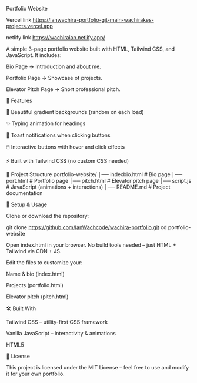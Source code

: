 Portfolio Website

Vercel link https://ianwachira-portfolio-git-main-wachirakes-projects.vercel.app

netlify link https://wachiraian.netlify.app/

A simple 3-page portfolio website built with HTML, Tailwind CSS, and JavaScript.
It includes:

Bio Page → Introduction and about me.

Portfolio Page → Showcase of projects.

Elevator Pitch Page → Short professional pitch.

🚀 Features

🎨 Beautiful gradient backgrounds (random on each load)

✨ Typing animation for headings

🔔 Toast notifications when clicking buttons

🖱️ Interactive buttons with hover and click effects

⚡ Built with Tailwind CSS (no custom CSS needed)

📂 Project Structure
portfolio-website/
│── indexbio.html        # Bio page
│── port.html    # Portfolio page
│── pitch.html        # Elevator pitch page
│── script.js         # JavaScript (animations + interactions)
│── README.md         # Project documentation

🔧 Setup & Usage

Clone or download the repository:

git clone https://github.com/IanWachcode/wachira-portfolio.git
cd portfolio-website

Open index.html in your browser.
No build tools needed – just HTML + Tailwind via CDN + JS.

Edit the files to customize your:

Name & bio (index.html)

Projects (portfolio.html)

Elevator pitch (pitch.html)

🛠️ Built With

Tailwind CSS
 – utility-first CSS framework

Vanilla JavaScript – interactivity & animations

HTML5

📜 License

This project is licensed under the MIT License – feel free to use and modify it for your own portfolio.
